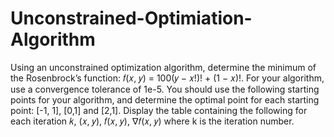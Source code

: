 # Unconstrained-Optimiation-Algorithm
Using an unconstrained optimization algorithm, determine the minimum of the Rosenbrock’s function: 𝑓(𝑥, 𝑦) = 100(𝑦 − 𝑥!)! + (1 − 𝑥)!. For your algorithm, use a convergence tolerance of 1e-5. You should use the following starting points for your algorithm, and determine the optimal point for each starting point: [-1, 1], [0,1] and [2,1]. Display the table containing the following for each iteration
𝑘, (𝑥, 𝑦), 𝑓(𝑥, 𝑦), ∇𝑓(𝑥, 𝑦)
where k is the iteration number.
